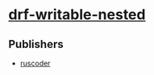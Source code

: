 # [drf-writable-nested](https://pypi.org/project/drf-writable-nested)



## Publishers
- [ruscoder](https://pypi.org/user/ruscoder)

